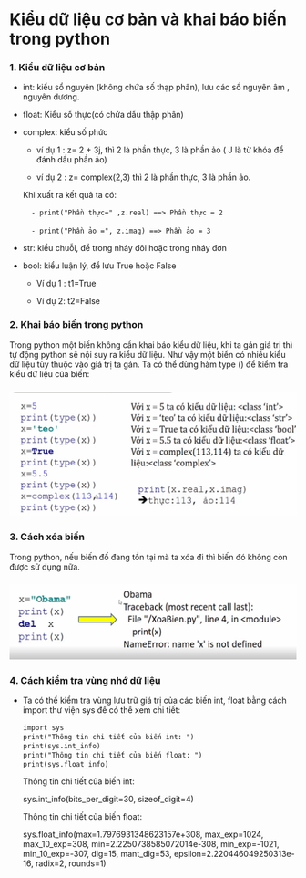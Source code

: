 # Kiểu dữ liệu cơ bản và khai báo biến trong python

### 1. Kiểu dữ liệu cơ bản

- int: kiểu sổ nguyên (không chứa số thạp phân), lưu các số nguyên âm ,  nguyên dương.

- float: Kiểu số thực(có chứa dấu thập phân)

- complex: kiểu số phức

    - ví dụ 1 : z= 2 + 3j, thì 2 là phần thực, 3 là phần ảo ( J là từ khóa để đánh dấu phần ảo)
    
    - ví dụ 2 : z= complex(2,3) thì 2 là phần thực, 3 là phần ảo.

    Khi xuất ra kết quả ta có:

        - print("Phần thực=" ,z.real) ==> Phần thực = 2
        
        - print("Phần ảo =", z.imag) ==> Phần ảo = 3

- str: kiểu chuỗi, để trong nháy đôi hoặc trong nháy đơn

- bool: kiểu luận lý, để lưu True hoặc False

    - Ví dụ 1 : t1=True

    - Ví dụ 2: t2=False

### 2. Khai báo biến trong python

Trong python một biến không cần khai báo kiểu dữ liệu, khi ta gán giá trị thì tự động python sẽ nội suy ra kiểu dữ liệu. Như vậy một biến có nhiều kiểu dữ liệu tùy thuộc vào giá trị ta gán. Ta có thể dùng hàm type () để kiểm tra kiểu dữ liệu của biến:

<h3 align="center"><img src="../Images/1.png"></h3>

### 3. Cách xóa biến

Trong python, nếu biến đố đang tồn tại mà ta xóa đi thì biến đó không còn được sử dụng nữa.

<h3 align="center"><img src="../Images/2.png"></h3>

### 4. Cách kiểm tra vùng nhớ dữ liệu

- Ta có thể kiểm tra vùng lưu trữ giá trị của các biến int, float bằng cách import thư viện sys để có thể xem chi tiết: 

    ```
    import sys
    print("Thông tin chi tiết của biến int: ")
    print(sys.int_info)
    print("Thông tin chi tiết của biến float: ")
    print(sys.float_info)

    ```

    Thông tin chi tiết của biến int:

    sys.int_info(bits_per_digit=30, sizeof_digit=4)

    Thông tin chi tiết của biến float:
    
    sys.float_info(max=1.7976931348623157e+308, max_exp=1024, max_10_exp=308, min=2.2250738585072014e-308, min_exp=-1021, min_10_exp=-307, dig=15, mant_dig=53, epsilon=2.220446049250313e-16, radix=2, rounds=1)

    